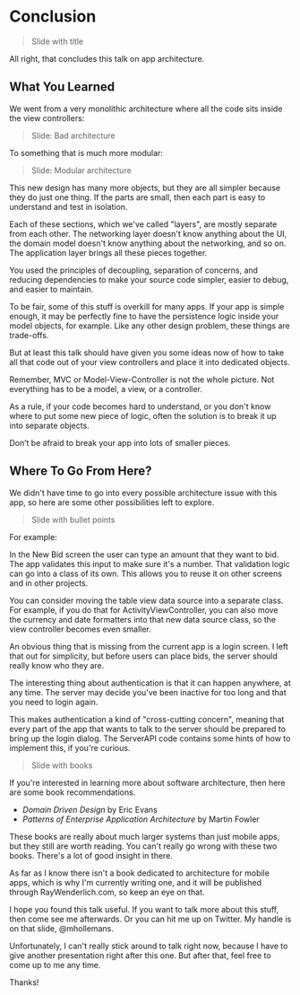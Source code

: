 # Conclusion

> Slide with title

All right, that concludes this talk on app architecture.

## What You Learned

We went from a very monolithic architecture where all the code sits inside the view controllers:

> Slide: Bad architecture

To something that is much more modular:

> Slide: Modular architecture

This new design has many more objects, but they are all simpler because they do just one thing. If the parts are small, then each part is easy to understand and test in isolation.

Each of these sections, which we've called "layers", are mostly separate from each other. The networking layer doesn't know anything about the UI, the domain model doesn't know anything about the networking, and so on. The application layer brings all these pieces together.

You used the principles of decoupling, separation of concerns, and reducing dependencies to make your source code simpler, easier to debug, and easier to maintain.

To be fair, some of this stuff is overkill for many apps. If your app is simple enough, it may be perfectly fine to have the persistence logic inside your model objects, for example. Like any other design problem, these things are trade-offs. 

But at least this talk should have given you some ideas now of how to take all that code out of your view controllers and place it into dedicated objects.

Remember, MVC or Model-View-Controller is not the whole picture. Not everything has to be a model, a view, or a controller.

As a rule, if your code becomes hard to understand, or you don't know where to put some new piece of logic, often the solution is to break it up into separate objects.

Don’t be afraid to break your app into lots of smaller pieces.

## Where To Go From Here?

We didn't have time to go into every possible architecture issue with this app, so here are some other possibilities left to explore.

> Slide with bullet points

For example:

In the New Bid screen the user can type an amount that they want to bid. The app validates this input to make sure it's a number. That validation logic can go into a class of its own. This allows you to reuse it on other screens and in other projects.

You can consider moving the table view data source into a separate class. For example, if you do that for ActivityViewController, you can also move the currency and date formatters into that new data source class, so the view controller becomes even smaller.

An obvious thing that is missing from the current app is a login screen. I left that out for simplicity, but before users can place bids, the server should really know who they are.

The interesting thing about authentication is that it can happen anywhere, at any time. The server may decide you've been inactive for too long and that you need to login again.

This makes authentication a kind of "cross-cutting concern", meaning that every part of the app that wants to talk to the server should be prepared to bring up the login dialog. The ServerAPI code contains some hints of how to implement this, if you're curious.

> Slide with books

If you're interested in learning more about software architecture, then here are some book recommendations. 

- *Domain Driven Design* by Eric Evans
- *Patterns of Enterprise Application Architecture* by Martin Fowler

These books are really about much larger systems than just mobile apps, but they still are worth reading. You can't really go wrong with these two books. There's a lot of good insight in there.

As far as I know there isn't a book dedicated to architecture for mobile apps, which is why I'm currently writing one, and it will be published through RayWenderlich.com, so keep an eye on that.

I hope you found this talk useful. If you want to talk more about this stuff, then come see me afterwards. Or you can hit me up on Twitter. My handle is on that slide, @mhollemans.

Unfortunately, I can't really stick around to talk right now, because I have to give another presentation right after this one. But after that, feel free to come up to me any time.

Thanks!
